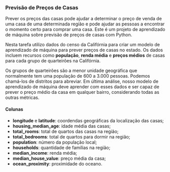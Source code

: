 ### Previsão de Preços de Casas

Prever os preços das casas pode ajudar a determinar o preço de venda de uma casa de uma determinada região e pode ajudar as pessoas a encontrar o momento certo para comprar uma casa. Este é um projeto de aprendizado de máquina sobre previsão de preços de casas com Python.

Nesta tarefa utilizo dados do censo da Califórnia para criar um modelo de aprendizado de máquina para prever preços de casas no estado. Os dados incluem recursos como **população**, **renda média** e **preços médios** de casas para cada grupo de quarteirões na Califórnia.

Os grupos de quarteirões são a menor unidade geográfica que normalmente tem uma população de 600 a 3.000 pessoas. Podemos chamá-los de distritos para abreviar. Em última análise, nosso modelo de aprendizado de máquina deve aprender com esses dados e ser capaz de prever o preço médio da casa em qualquer bairro, considerando todas as outras métricas.

#### Colunas

- **longitude** e **latitude**: coordendas geográficas da localização das casas;
- **housing_median_age**: idade média das casas;
- **total_rooms**: total de quartos das casas na região;
- **total_bedrooms**: total de quartos para dormir na região;
- **population**: número da população local;
- **households**: quantidade de famílias na região;
- **median_income**: renda média;
- **median_house_value**: preço média da casa;
- **ocean_proximity**: proximidade do oceano.

